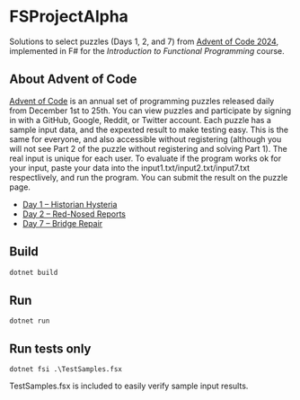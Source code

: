# FSProjectAlpha

Solutions to select puzzles (Days 1, 2, and 7) from [Advent of Code 2024](https://adventofcode.com/2024), implemented in F# for the *Introduction to Functional Programming* course.

## About Advent of Code

[Advent of Code](https://adventofcode.com) is an annual set of programming puzzles released daily from December 1st to 25th. You can view puzzles and participate by signing in with a GitHub, Google, Reddit, or Twitter account. Each puzzle has a sample input data, and the expexted result to make testing easy. This is the same for everyone, and also accessible without registering (although you will not see Part 2 of the puzzle without registering and solving Part 1). The real input is unique for each user. To evaluate if the program works ok for your input, paste your data into the input1.txt/input2.txt/input7.txt respectlively, and run the program. You can submit the result on the puzzle page.

- [Day 1 – Historian Hysteria](https://adventofcode.com/2024/day/1)
- [Day 2 – Red-Nosed Reports](https://adventofcode.com/2024/day/2)
- [Day 7 – Bridge Repair](https://adventofcode.com/2024/day/7)

## Build

```bash
dotnet build
```

## Run

```code
dotnet run
```

## Run tests only

```code
dotnet fsi .\TestSamples.fsx
```
TestSamples.fsx is included to easily verify sample input results.
